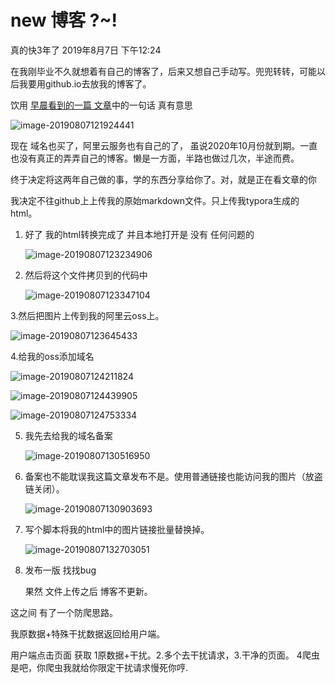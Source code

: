 # new 博客 ?~!

真的快3年了 2019年8月7日 下午12:24

在我刚毕业不久就想着有自己的博客了，后来又想自己手动写。兜兜转转，可能以后我要用github.io去放我的博客了。

饮用 [早晨看到的一篇 文章](https://mp.weixin.qq.com/s/e5D8JKU8XzD6c0_yVAqwEA)中的一句话 真有意思

![image-20190807121924441](/Users/lilac/Documents/Typroa/img/image-20190807121924441.png)



现在 域名也买了，阿里云服务也有自己的了， 虽说2020年10月份就到期。一直也没有真正的弄弄自己的博客。懒是一方面，半路也做过几次，半途而费。

终于决定将这两年自己做的事，学的东西分享给你了。对，就是正在看文章的你



我决定不往github上上传我的原始markdown文件。只上传我typora生成的html。



1. 好了 我的html转换完成了 并且本地打开是 没有 任何问题的

   ![image-20190807123234906](/Users/lilac/Documents/Typroa/img/image-20190807123234906.png)

   

2. 然后将这个文件拷贝到的代码中 

   ![image-20190807123347104](/Users/lilac/Documents/Typroa/img/image-20190807123347104.png)

3.然后把图片上传到我的阿里云oss上。

![image-20190807123645433](/Users/lilac/Documents/Typroa/img/image-20190807123645433.png)

4.给我的oss添加域名

![image-20190807124211824](/Users/lilac/Documents/Typroa/img/image-20190807124211824.png)



![image-20190807124439905](/Users/lilac/Documents/Typroa/img/image-20190807124439905.png)

![image-20190807124753334](/Users/lilac/Documents/Typroa/img/image-20190807124753334.png)

5. 我先去给我的域名备案

   ![image-20190807130516950](/Users/lilac/Documents/Typroa/img/image-20190807130516950.png)

6. 备案也不能耽误我这篇文章发布不是。使用普通链接也能访问我的图片（放盗链关闭）。

   ![image-20190807130903693](/Users/lilac/Documents/Typroa/img/image-20190807130903693.png)

7. 写个脚本将我的html中的图片链接批量替换掉。

   ![image-20190807132703051](/Users/lilac/Documents/Typroa/img/image-20190807132703051.png)

8. 发布一版 找找bug

   果然 文件上传之后 博客不更新。







这之间 有了一个防爬思路。

我原数据+特殊干扰数据返回给用户端。

用户端点击页面 获取 1原数据+干扰。2.多个去干扰请求，3.干净的页面。 4爬虫是吧，你爬虫我就给你限定干扰请求慢死你哼.

